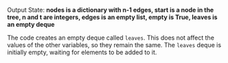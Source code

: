 Output State: **nodes is a dictionary with n-1 edges, start is a node in the tree, n and t are integers, edges is an empty list, empty is True, leaves is an empty deque**

The code creates an empty deque called `leaves`. This does not affect the values of the other variables, so they remain the same. The `leaves` deque is initially empty, waiting for elements to be added to it.